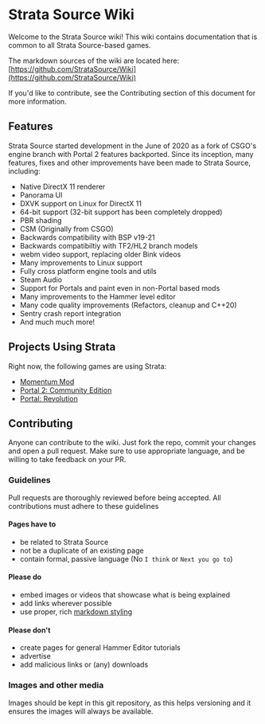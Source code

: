 # Strata Source Wiki

Welcome to the Strata Source wiki! This wiki contains documentation that is
common to all Strata Source-based games.

The markdown sources of the wiki are located here:
[https://github.com/StrataSource/Wiki](https://github.com/StrataSource/Wiki)

If you'd like to contribute, see the Contributing section of this document for
more information.

## Features

Strata Source started development in the June of 2020 as a fork of CSGO's engine branch
with Portal 2 features backported. Since its inception, many features, fixes and
other improvements have been made to Strata Source, including:

- Native DirectX 11 renderer
- Panorama UI
- DXVK support on Linux for DirectX 11
- 64-bit support (32-bit support has been completely dropped)
- PBR shading
- CSM (Originally from CSGO)
- Backwards compatibility with BSP v19-21
- Backwards compatibiltiy with TF2/HL2 branch models
- webm video support, replacing older Bink videos
- Many improvements to Linux support
- Fully cross platform engine tools and utils
- Steam Audio
- Support for Portals and paint even in non-Portal based mods
- Many improvements to the Hammer level editor
- Many code quality improvements (Refactors, cleanup and C++20)
- Sentry crash report integration
- And much much more!

## Projects Using Strata

Right now, the following games are using Strata:

- [Momentum Mod](https://momentum-mod.org/)
- [Portal 2: Community Edition](https://portal2communityedition.com/)
- [Portal: Revolution](https://www.moddb.com/mods/portal-revolution-spyce-software)

## Contributing

Anyone can contribute to the wiki. Just fork the repo, commit your changes and
open a pull request. Make sure to use appropriate language, and be willing to
take feedback on your PR.

### Guidelines

Pull requests are thoroughly reviewed before being accepted. All contributions
must adhere to these guidelines

#### Pages have to

- be related to Strata Source
- not be a duplicate of an existing page
- contain formal, passive language (No `I think` or `Next you go to`)

#### Please do

- embed images or videos that showcase what is being explained
- add links wherever possible
- use proper, rich
  [markdown styling](https://github.com/adam-p/markdown-here/wiki/Markdown-Cheatsheet)

#### Please don't

- create pages for general Hammer Editor tutorials
- advertise
- add malicious links or (any) downloads

### Images and other media

Images should be kept in this git repository, as this helps versioning and it
ensures the images will always be available.